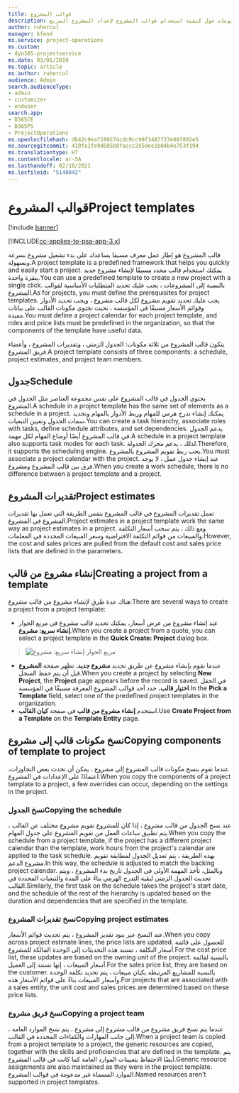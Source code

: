 ```yaml
---
title: قوالب المشروع
description: يقدم هذا الموضوع معلومات حول كيفية استخدام قوالب المشروع لإعداد المشروع السريع.
author: ruhercul
manager: kfend
ms.service: project-operations
ms.custom:
- dyn365-projectservice
ms.date: 03/01/2019
ms.topic: article
ms.author: ruhercul
audience: Admin
search.audienceType:
- admin
- customizer
- enduser
search.app:
- D365CE
- D365PS
- ProjectOperations
ms.openlocfilehash: db42c9ea7280274cdc9cc90f1487f27e08f892e5
ms.sourcegitcommit: 418fa1fe9d605b8faccc2d5dee1b04b4e753f194
ms.translationtype: HT
ms.contentlocale: ar-SA
ms.lasthandoff: 02/10/2021
ms.locfileid: "5148042"
---
```

# <a name="project-templates"></a><span data-ttu-id="286b0-103">قوالب المشروع</span><span class="sxs-lookup"><span data-stu-id="286b0-103">Project templates</span></span> 

[!include [banner](../includes/psa-now-project-operations.md)]

[!INCLUDE[cc-applies-to-psa-app-3.x](../includes/cc-applies-to-psa-app-3x.md)]

<span data-ttu-id="286b0-104">قالب المشروع هو إطار عمل معرف مسبقا يساعدك على بدء تشغيل مشروع بسرعة وبسهولة.</span><span class="sxs-lookup"><span data-stu-id="286b0-104">A project template is a predefined framework that helps you quickly and easily start a project.</span></span> <span data-ttu-id="286b0-105">يمكنك استخدام قالب محدد مسبقًا لإنشاء مشروع جديد بنقرة واحدة.</span><span class="sxs-lookup"><span data-stu-id="286b0-105">You can use a predefined template to create a new project with a single click.</span></span> <span data-ttu-id="286b0-106">بالنسبة إلى المشروعات ، يجب عليك تحديد المتطلبات الأساسية لقوالب المشروع.</span><span class="sxs-lookup"><span data-stu-id="286b0-106">As for projects, you must define the prerequisites for project templates.</span></span> <span data-ttu-id="286b0-107">يجب عليك تحديد تقويم مشروع لكل قالب مشروع ، ويجب تحديد الأدوار وقوائم الأسعار مسبقًا في المؤسسة ، بحيث تحتوي مكونات القالب على بيانات مفيدة.</span><span class="sxs-lookup"><span data-stu-id="286b0-107">You must define a project calendar for each project template, and roles and price lists must be predefined in the organization, so that the components of the template have useful data.</span></span>

<span data-ttu-id="286b0-108">يتكون قالب المشروع من ثلاثة مكونات: الجدول الزمني ، وتقديرات المشروع ، وأعضاء فريق المشروع.</span><span class="sxs-lookup"><span data-stu-id="286b0-108">A project template consists of three components: a schedule, project estimates, and project team members.</span></span>

## <a name="schedule"></a><span data-ttu-id="286b0-109">جدول</span><span class="sxs-lookup"><span data-stu-id="286b0-109">Schedule</span></span>

<span data-ttu-id="286b0-110">يحتوي الجدول في قالب المشروع على نفس مجموعة العناصر مثل الجدول في المشروع.</span><span class="sxs-lookup"><span data-stu-id="286b0-110">A schedule in a project template has the same set of elements as a schedule in a project.</span></span> <span data-ttu-id="286b0-111">يمكنك إنشاء تدرج هرمي للمهام وربط الأدوار بالمهام وتحديد سمات الجدول وتعيين التبعيات.</span><span class="sxs-lookup"><span data-stu-id="286b0-111">You can create a task hierarchy, associate roles with tasks, define schedule attributes, and set dependencies.</span></span> <span data-ttu-id="286b0-112">يدعم الجدول في قالب المشروع أيضًا أوضاع المهام لكل مهمة.</span><span class="sxs-lookup"><span data-stu-id="286b0-112">A schedule in a project template also supports task modes for each task.</span></span> <span data-ttu-id="286b0-113">لذلك ، يدعم محرك الجدولة.</span><span class="sxs-lookup"><span data-stu-id="286b0-113">Therefore, it supports the scheduling engine.</span></span> <span data-ttu-id="286b0-114">يجب ربط تقويم المشروع بالمشروع.</span><span class="sxs-lookup"><span data-stu-id="286b0-114">You must associate a project calendar with the project.</span></span> <span data-ttu-id="286b0-115">عند إنشاء جدول عمل ، لا يوجد فرق بين قالب المشروع ومشروع.</span><span class="sxs-lookup"><span data-stu-id="286b0-115">When you create a work schedule, there is no difference between a project template and a project.</span></span>

## <a name="project-estimates"></a><span data-ttu-id="286b0-116">تقديرات المشروع</span><span class="sxs-lookup"><span data-stu-id="286b0-116">Project estimates</span></span>

<span data-ttu-id="286b0-117">تعمل تقديرات المشروع في قالب المشروع بنفس الطريقة التي تعمل بها تقديرات المشروع في المشروع.</span><span class="sxs-lookup"><span data-stu-id="286b0-117">Project estimates in a project template work the same way as project estimates in a project.</span></span> <span data-ttu-id="286b0-118">ومع ذلك ، يتم سحب أسعار التكلفة والمبيعات من قوائم التكلفة الافتراضية وسعر المبيعات المحددة في المعلمات.</span><span class="sxs-lookup"><span data-stu-id="286b0-118">However, the cost and sales prices are pulled from the default cost and sales price lists that are defined in the parameters.</span></span>

## <a name="creating-a-project-from-a-template"></a><span data-ttu-id="286b0-119">إنشاء مشروع من قالب</span><span class="sxs-lookup"><span data-stu-id="286b0-119">Creating a project from a template</span></span>
 
<span data-ttu-id="286b0-120">هناك عدة طرق لإنشاء مشروع من قالب مشروع:</span><span class="sxs-lookup"><span data-stu-id="286b0-120">There are several ways to create a project from a project template:</span></span>

- <span data-ttu-id="286b0-121">عند إنشاء مشروع من عرض أسعار، يمكنك تحديد قالب مشروع في مربع الحوار **إنشاء سريع: مشروع**.</span><span class="sxs-lookup"><span data-stu-id="286b0-121">When you create a project from a quote, you can select a project template in the **Quick Create: Project** dialog box.</span></span>

> ![مربع الحوار إنشاء سريع: مشروع](media/project-11.png)

- <span data-ttu-id="286b0-123">عندما تقوم بإنشاء مشروع عن طريق تحديد **مشروع جديد**، تظهر صفحة **المشروع** قبل أن يتم حفظ السجل.</span><span class="sxs-lookup"><span data-stu-id="286b0-123">When you create a project by selecting **New Project**, the **Project** page appears before the record is saved.</span></span> <span data-ttu-id="286b0-124">في الحقل **اختيار قالب**، حدد أحد قوالب المشروع المعرفة مسبقًا في المؤسسة.</span><span class="sxs-lookup"><span data-stu-id="286b0-124">In the **Pick a Template** field, select one of the predefined project templates in the organization.</span></span>
- <span data-ttu-id="286b0-125">استخدم **إنشاء مشروع من قالب** في صفحة **كيان القالب**.</span><span class="sxs-lookup"><span data-stu-id="286b0-125">Use **Create Project from a Template** on the **Template Entity** page.</span></span>

## <a name="copying-components-of-template-to-project"></a><span data-ttu-id="286b0-126">نسخ مكونات قالب إلى مشروع</span><span class="sxs-lookup"><span data-stu-id="286b0-126">Copying components of template to project</span></span>

<span data-ttu-id="286b0-127">عندما تقوم بنسخ مكونات قالب المشروع إلى مشروع ، يمكن أن تحدث بعض التجاوزات، اعتمادًا على الإعدادات في المشروع.</span><span class="sxs-lookup"><span data-stu-id="286b0-127">When you copy the components of a project template to a project, a few overrides can occur, depending on the settings in the project.</span></span>

### <a name="copying-the-schedule"></a><span data-ttu-id="286b0-128">نسخ الجدول</span><span class="sxs-lookup"><span data-stu-id="286b0-128">Copying the schedule</span></span>

<span data-ttu-id="286b0-129">عند نسخ الجدول من قالب مشروع ، إذا كان للمشروع تقويم مشروع مختلف عن القالب ، يتم تطبيق ساعات العمل من تقويم المشروع على جدول المهام.</span><span class="sxs-lookup"><span data-stu-id="286b0-129">When you copy the schedule from a project template, if the project has a different project calendar than the template, work hours from the project's calendar are applied to the task schedule.</span></span> <span data-ttu-id="286b0-130">بهذه الطريقة ، يتم تعديل الجدول لمطابقة تقويم مشروع الدعم.</span><span class="sxs-lookup"><span data-stu-id="286b0-130">In this way, the schedule is adjusted to match the backing project calendar.</span></span> <span data-ttu-id="286b0-131">وبالمثل، تأخذ المهمة الأولى في الجدول تاريخ بدء المشروع ، ويتم تحديث الجدول الزمني لبقية التدرج الهرمي بناءً على المدة والتبعيات المحددة في القالب.</span><span class="sxs-lookup"><span data-stu-id="286b0-131">Similarly, the first task on the schedule takes the project's start date, and the schedule of the rest of the hierarchy is updated based on the duration and dependencies that are specified in the template.</span></span> 

### <a name="copying-project-estimates"></a><span data-ttu-id="286b0-132">نسخ تقديرات المشروع</span><span class="sxs-lookup"><span data-stu-id="286b0-132">Copying project estimates</span></span> 

<span data-ttu-id="286b0-133">عند النسخ عبر بنود تقدير المشروع ، يتم تحديث قوائم الأسعار.</span><span class="sxs-lookup"><span data-stu-id="286b0-133">When you copy across project estimate lines, the price lists are updated.</span></span> <span data-ttu-id="286b0-134">للحصول على قائمة أسعار التكلفة ، تستند هذه التحديثات إلى الوحدة المالكة للمشروع.</span><span class="sxs-lookup"><span data-stu-id="286b0-134">For the cost price list, these updates are based on the owning unit of the project.</span></span> <span data-ttu-id="286b0-135">بالنسبة لقائمة أسعار المبيعات ، إنها تستند إلى العميل.</span><span class="sxs-lookup"><span data-stu-id="286b0-135">For the sales price list, they are based on the customer.</span></span> <span data-ttu-id="286b0-136">بالنسبة للمشاريع المرتبطة بكيان مبيعات ، يتم تحديد تكلفة الوحدة وأسعار المبيعات بناءً على قوائم الأسعار هذه.</span><span class="sxs-lookup"><span data-stu-id="286b0-136">For projects that are associated with a sales entity, the unit cost and sales prices are determined based on these price lists.</span></span>

### <a name="copying-a-project-team"></a><span data-ttu-id="286b0-137">نسخ فريق مشروع</span><span class="sxs-lookup"><span data-stu-id="286b0-137">Copying a project team</span></span>

<span data-ttu-id="286b0-138">عندما يتم نسخ فريق مشروع من قالب مشروع إلى مشروع ، يتم نسخ الموارد العامة ، إلى جانب المهارات والكفاءات المحددة في القالب.</span><span class="sxs-lookup"><span data-stu-id="286b0-138">When a project team is copied from a project template to a project, the generic resources are copied, together with the skills and proficiencies that are defined in the template.</span></span> <span data-ttu-id="286b0-139">يتم أيضًا الاحتفاظ بتعيينات الموارد العامة كما كانت في قالب المشروع.</span><span class="sxs-lookup"><span data-stu-id="286b0-139">Generic resource assignments are also maintained as they were in the project template.</span></span> <span data-ttu-id="286b0-140">الموارد المسماة غير مدعومة في قوالب المشروع.</span><span class="sxs-lookup"><span data-stu-id="286b0-140">Named resources aren't supported in project templates.</span></span>
